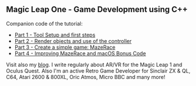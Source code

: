 ## Magic Leap One - Game Development using C++

Companion code of the tutorial: 

- [Part 1 - Tool Setup and first steps](http://www.rogerboesch.com/magicleap-cpp-part1/)
- [Part 2 - Render objects and use of the controller](http://www.rogerboesch.com/magicleap-cpp-part2/)
- [Part 3 - Create a simple game: MazeRace](http://www.rogerboesch.com/magicleap-cpp-part3/)
- [Part 4 - Improving MazeRace and macOS Bonus Code](http://www.rogerboesch.com/magicleap-cpp-part4/)

Visit also my [blog](http://www.rogerboesch.com). I write regularly about AR/VR for the Magic Leap 1 and Oculus Quest.
Also I'm an active Retro Game Developer for Sinclair ZX & QL, C64, Atari 2600 & 800XL, Oric Atmos, Micro BBC and many more!